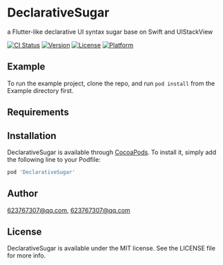 # DeclarativeSugar
a Flutter-like declarative UI syntax sugar  base on Swift and UIStackView

[![CI Status](https://img.shields.io/travis/623767307@qq.com/DeclarativeSugar.svg?style=flat)](https://travis-ci.org/623767307@qq.com/DeclarativeSugar)
[![Version](https://img.shields.io/cocoapods/v/DeclarativeSugar.svg?style=flat)](https://cocoapods.org/pods/DeclarativeSugar)
[![License](https://img.shields.io/cocoapods/l/DeclarativeSugar.svg?style=flat)](https://cocoapods.org/pods/DeclarativeSugar)
[![Platform](https://img.shields.io/cocoapods/p/DeclarativeSugar.svg?style=flat)](https://cocoapods.org/pods/DeclarativeSugar)

## Example

To run the example project, clone the repo, and run `pod install` from the Example directory first.

## Requirements

## Installation

DeclarativeSugar is available through [CocoaPods](https://cocoapods.org). To install
it, simply add the following line to your Podfile:

```ruby
pod 'DeclarativeSugar'
```

## Author

623767307@qq.com, 623767307@qq.com

## License

DeclarativeSugar is available under the MIT license. See the LICENSE file for more info.
